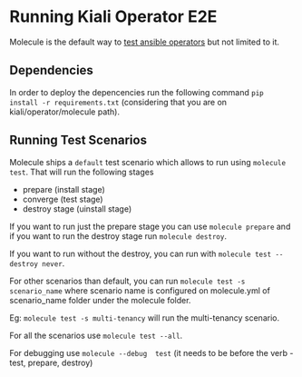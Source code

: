 # Running Kiali Operator E2E

Molecule is the default way to [test ansible operators](https://github.com/operator-framework/operator-sdk/blob/master/doc/ansible/dev/testing_guide.md) but not limited to it.


## Dependencies 
In order to deploy the depencencies run the following command `pip install -r requirements.txt` (considering that you are on kiali/operator/molecule path).


## Running Test Scenarios

Molecule ships a `default` test scenario which allows to run using `molecule test`. That will run the following stages

   - prepare (install stage) 
   - converge (test stage)
   - destroy stage (uinstall stage)

If you want to run just the prepare stage you can use `molecule prepare` and if you want to run the destroy stage run `molecule destroy`.

If you want to run without the destroy, you can run with `molecule test --destroy never`.


For other scenarios than default, you can run `molecule test -s scenario_name` where scenario name is configured on molecule.yml of scenario_name folder under the molecule folder.

Eg: `molecule test -s multi-tenancy` will run the multi-tenancy scenario.


For all the scenarios use `molecule test --all`.

For debugging use `molecule --debug  test` (it needs to be before the verb - test, prepare, destroy)